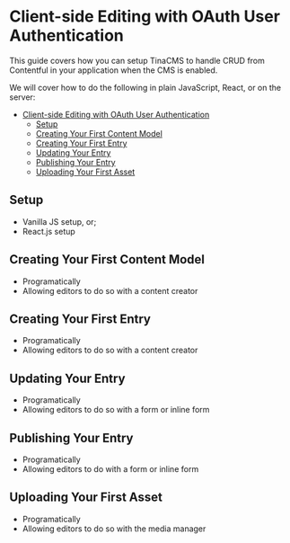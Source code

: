 <!-- no toc -->
# Client-side Editing with OAuth User Authentication

This guide covers how you can setup TinaCMS to handle CRUD from Contentful in your application when the CMS is enabled.

We will cover how to do the following in plain JavaScript, React, or on the server:

- [Client-side Editing with OAuth User Authentication](#client-side-editing-with-oauth-user-authentication)
  - [Setup](#setup)
  - [Creating Your First Content Model](#creating-your-first-content-model)
  - [Creating Your First Entry](#creating-your-first-entry)
  - [Updating Your Entry](#updating-your-entry)
  - [Publishing Your Entry](#publishing-your-entry)
  - [Uploading Your First Asset](#uploading-your-first-asset)

## Setup

- Vanilla JS setup, or;
- React.js setup

## Creating Your First Content Model

- Programatically
- Allowing editors to do so with a content creator

## Creating Your First Entry

- Programatically
- Allowing editors to do so with a content creator

## Updating Your Entry

- Programatically
- Allowing editors to do so with a form or inline form

## Publishing Your Entry

- Programatically
- Allowing editors to do with a form or inline form

## Uploading Your First Asset

- Programatically
- Allowing editors to do so with the media manager
